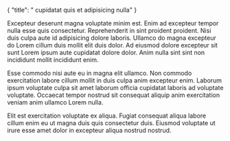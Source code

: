 {
  "title": " cupidatat quis et adipisicing nulla"
}

Excepteur deserunt magna voluptate minim est. Enim ad excepteur tempor nulla esse quis consectetur. Reprehenderit in sint proident proident. Nisi duis culpa aute id adipisicing dolore laboris. Ullamco do magna excepteur do Lorem cillum duis mollit elit duis dolor. Ad eiusmod dolore excepteur sit sunt Lorem ipsum aute cupidatat dolore dolor. Anim nulla sint sint non incididunt mollit incididunt enim.

Esse commodo nisi aute eu in magna elit ullamco. Non commodo exercitation labore cillum mollit in duis culpa anim excepteur enim. Laborum ipsum voluptate culpa sit amet laborum officia cupidatat laboris ad voluptate voluptate. Occaecat tempor nostrud sit consequat aliquip anim exercitation veniam anim ullamco Lorem nulla.

Elit est exercitation voluptate ex aliqua. Fugiat consequat aliqua labore cillum enim eu ut magna duis quis consectetur duis. Eiusmod voluptate ut irure esse amet dolor in excepteur aliqua nostrud nostrud.